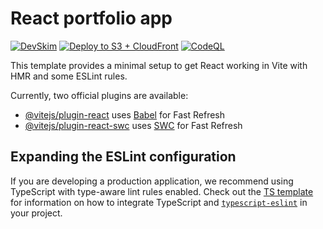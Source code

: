 # React portfolio app

[![DevSkim](https://github.com/ervardaan/react-portfolio/actions/workflows/devskim.yml/badge.svg)](https://github.com/ervardaan/react-portfolio/actions/workflows/devskim.yml)
[![Deploy to S3 + CloudFront](https://github.com/ervardaan/react-portfolio/actions/workflows/deploy.yml/badge.svg)](https://github.com/ervardaan/react-portfolio/actions/workflows/deploy.yml)
[![CodeQL](https://github.com/ervardaan/react-portfolio/actions/workflows/github-code-scanning/codeql/badge.svg)](https://github.com/ervardaan/react-portfolio/actions/workflows/github-code-scanning/codeql)

This template provides a minimal setup to get React working in Vite with HMR and some ESLint rules.

Currently, two official plugins are available:


- [@vitejs/plugin-react](https://github.com/vitejs/vite-plugin-react/blob/main/packages/plugin-react) uses [Babel](https://babeljs.io/) for Fast Refresh
- [@vitejs/plugin-react-swc](https://github.com/vitejs/vite-plugin-react/blob/main/packages/plugin-react-swc) uses [SWC](https://swc.rs/) for Fast Refresh

## Expanding the ESLint configuration

If you are developing a production application, we recommend using TypeScript with type-aware lint rules enabled. Check out the [TS template](https://github.com/vitejs/vite/tree/main/packages/create-vite/template-react-ts) for information on how to integrate TypeScript and [`typescript-eslint`](https://typescript-eslint.io) in your project.
